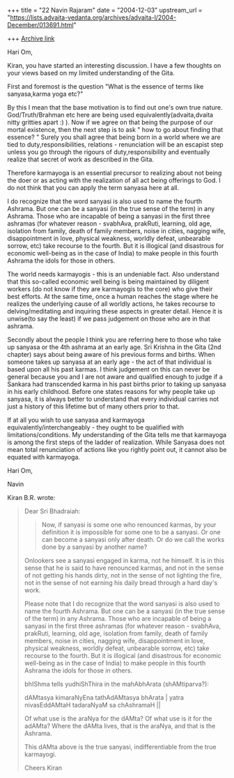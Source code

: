 +++
title = "22 Navin Rajaram"
date = "2004-12-03"
upstream_url = "https://lists.advaita-vedanta.org/archives/advaita-l/2004-December/013691.html"

+++
[Archive link](https://lists.advaita-vedanta.org/archives/advaita-l/2004-December/013691.html)

Hari Om,

Kiran, you have started an interesting discussion. I have a few thoughts 
on your views based on my limited understanding of the Gita.

First and foremost is the question "What is the essence of terms like 
sanyasa,karma yoga etc?"

By this I mean that the base motivation is to find out one's own true 
nature. God/Truth/Brahman  etc here are being used 
equivalently(advaita,dvaita nitty gritties apart :) ). Now if we agree 
on that being the purpose of our mortal existence, then the next step is 
to ask " how to go about finding that essence? " Surely you shall agree 
that being born in a world where we are tied to duty,responsibilities, 
relations - renunciation will be an escapist step unless you go through 
the rigours of duty,responsibility and eventually realize that secret of 
work as described in the Gita.

Therefore karmayoga is an essential precursor to realizing about not 
being the doer or as acting with the realization of all act being 
offerings to God. I do not think that you can apply the term sanyasa 
here at all.


I do recognize that the word sanyasi is also used to name the fourth Ashrama. But one can be a sanyasi (in the true sense of the term) in any Ashrama. Those who are incapable of being a sanyasi in the first three ashramas (for whatever reason - svabhAva, prakRuti, learning, old age, isolation from family, death of family members, noise in cities, nagging wife, disappointment in love, physical weakness, worldly defeat, unbearable sorrow, etc) take recourse to the fourth. But it is illogical (and disastrous for
economic well-being as in the case of India) to make people in this fourth Ashrama the idols for those in others.

The world needs karmayogis - this is an undeniable fact. Also understand 
that this so-called economic well being is being maintained by diligent 
workers (do not know if they are karmayogis to the core) who give their 
best efforts. At the same time, once a human reaches the stage where he 
realizes the underlying cause of all worldly actions, he takes recourse 
to delving/meditating and inquiring these aspects in greater detail. 
Hence it is unwise(to say the least) if we pass judgement on those who 
are in that ashrama.

Secondly about the people I think you are referring here to those who 
take up sanyasa or the 4th ashrama at an early age.  Sri Krishna in the 
Gita (2nd chapter) says about being aware of his previous forms and 
births. When someone takes up sanyasa at an early age - the act of that 
individual is based upon all his past karmas. I think judgement on this 
can never be general because you and I are not aware and qualified 
enough to judge if a Sankara had transcended karma in his past births 
prior to taking up sanyasa in his early childhood. Before one states 
reasons for why people take up sanyasa, it is always better to 
understand that every individual carries not just a history of this 
lifetime but of many others prior to that.

If at all you wish to use sanyasa and karmayoga 
equivalently/interchangeably - they ought to be qualified with 
limitations/conditions. My understanding of the Gita tells me that 
karmayoga is among the first steps of the ladder of realization. While 
Sanyasa does not mean total renunciation of actions like you rightly 
point out, it cannot also be equated with karmayoga.

Hari Om,

Navin



Kiran B.R. wrote:

>Dear Sri Bhadraiah:
>
>  
>
>>Now, if sanyasi is some one who renounced karmas, by your 
>>definition it is impossible for some one to be a sanyasi. Or one can become 
>>a sanyasi only after death. Or do we call the works done by a sanyasi by 
>>another name?
>>    
>>
>
>Onlookers see a sanyasi engaged in karma, not he himself. It is in
>this sense that he is said to have renounced karmas, and not in the
>sense of not getting his hands dirty, not in the sense of not lighting
>the fire, not in the sense of not earning his daily bread through a
>hard day's work.
>
>Please note that I do recognize that the word sanyasi is also used to
>name the fourth Ashrama. But one can be a sanyasi (in the true sense
>of the term) in any Ashrama. Those who are incapable of being a
>sanyasi in the first three ashramas (for whatever reason - svabhAva,
>prakRuti, learning, old age, isolation from family, death of family
>members, noise in cities, nagging wife, disappointment in love,
>physical weakness, worldly defeat, unbearable sorrow, etc) take
>recourse to the fourth. But it is illogical (and disastrous for
>economic well-being as in the case of India) to make people in this
>fourth Ashrama the idols for those in others.
>
>bhIShma tells yudhiShThira in the mahAbhArata (shAMtiparva?):
>
>dAMtasya kimaraNyEna tathAdAMtasya bhArata |
>yatra nivasEddAMtaH tadaraNyaM sa chAshramaH ||
>
>Of what use is the araNya for the dAMta? Of what use is it for the
>adAMta? Where the dAMta lives, that is the araNya, and that is the
>Ashrama.
>
>This dAMta above is the true sanyasi, indifferentiable from the true karmayogi.
>
>Cheers
>Kiran
>
>  
>



